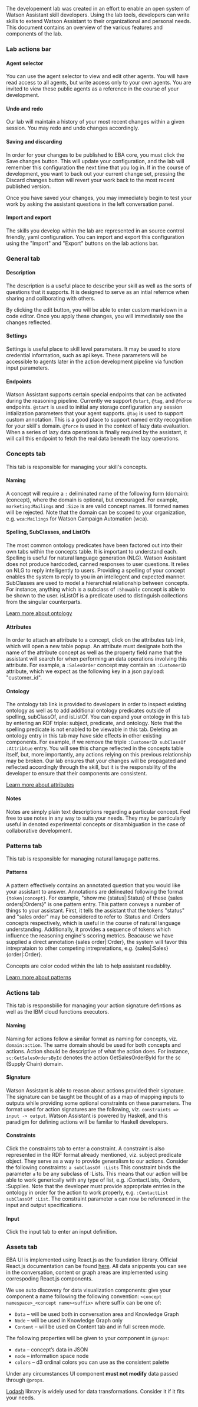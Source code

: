 The developement lab was created in an effort to enable an open system of Watson Assistant skill developers. Using the lab tools, developers can write skills to extend Watson Assistant to their organizational and personal needs. This document contains an overview of the various features and components of the lab.


### Lab actions bar

#### Agent selector

You can use the agent selector to view and edit other agents. You will have read access to all agents, but write access only to your own agents. You are invited to view these public agents as a reference in the course of your development.

#### Undo and redo

Our lab will maintain a history of your most recent changes within a given session. You may redo and undo changes accordingly.

#### Saving and discarding

In order for your changes to be published to EBA core, you must click the Save changes button. This will update your configuration, and the lab will remember this configuration the next time that you log in. If in the course of development, you want to back out your current change set, pressing the Discard changes button will revert your work back to the most recent published version. 

Once you have saved your changes, you may immediately begin to test your work by asking the assistant questions in the left conversation panel. 

#### Import and export

The skills you develop within the lab are represented in an source control friendly, yaml configuration. You can import and export this configuration using the "Import" and "Export" buttons on the lab actions bar.


### General tab

#### Description

The description is a useful place to describe your skill as well as the sorts of questions that it supports. It is designed to serve as an intial refernce when sharing and collborating with others.

By clicking the edit button, you will be able to enter custom markdown in a code editor. Once you apply these changes, you will immediately see the changes reflected.

#### Settings

Settings is useful place to skill level parameters. It may be used to store credential information, such as api keys. These parameters will be accessible to agents later in the action development pipeline via function input parameters.

#### Endpoints

Watson Assistant supports certain special endpoints that can be activated during the reasoning pipeline. Currently we support `@start`, `@tag`, and `@force` endpoints. `@start` is used to initial any storage configuration any session intialization parameters that your agent supports. `@tag` is used to support custom annotation. This is a good place to support named entity recognition for your skill's domain. `@force` is used in the context of lazy data evaluation. When a series of lazy data operations is finally required by the assistant, it will call this endpoint to fetch the real data beneath the lazy operations.

### Concepts tab

This tab is responsible for managing your skill's concepts.

#### Naming

A concept will require a `:` deliminated name of the following form (domain):(concept), where the domain is optional, but encouraged. For example, `marketing:Mailings` and `:Size` is are valid concept names. Ill formed names will be rejected. Note that the domain can be scoped to your organization, e.g. `wca:Mailings` for Watson Campaign Automation (wca). 

#### Spelling, SubClasses, and ListOfs

The most common ontology predicates have been factored out into their own tabs within the concepts table. It is important to understand each. Spelling is useful for natural language generation (NLG). Watson Assistant does not produce hardcoded, canned responses to user questions. It relies on NLG to reply intelligently to users. Providing a spelling of your concept enables the system to reply to you in an intellegent and expected manner. SubClasses are used to model a hierarchial relationship between concepts. For instance, anything which is a subclass of `:Showable` concept is able to be shown to the user. isListOf is a predicate used to distinguish collections from the singular counterparts.

[Learn more about ontology](Components.md#ontology)

#### Attributes

In order to attach an attribute to a concept, click on the attributes tab link, which will open a new table popup. An attribute must designate both the name of the attribute concept as well as the property field name that the assistant will search for when performing an data operations involving this attribute. For example, a `:SalesOrder` concept may contain an `:CustomerID` attribute, which we expect as the following key in a json payload: "customer_id".


#### Ontology

The ontology tab link is provided to developers in order to inspect existing ontology as well as to add additional ontology predicates outside of spelling, subClassOf, and isListOf. You can expand your ontology in this tab by entering an RDF triple: subject, predicate, and ontology. Note that the spelling predicate is not enabled to be viewable in this tab. Deleting an ontology entry in this tab may have side effects in other existing components. For example, if we remove the triple `:CustomerID subClassOf :Attribtue` entry. You will see this change reflected in the concepts table itself, but, more importantly, any actions relying on this previous relationship may be broken. Our lab ensures that your changes will be propagated and reflected accordingly through the skill, but it is the responsbility of the developer to ensure that their components are consistent.

[Learn more about attributes](Components.md#attributes)

#### Notes

Notes are simply plain text descriptions regarding a particular concept. Feel free to use notes in any way to suits your needs. They may be particularly useful in denoted experimental concepts or disambiguation in the case of collaborative development.

### Patterns tab

This tab is responsible for managing natural lanugage patterns.

#### Patterns

A pattern effectively contains an annotated question that you would like your assistant to answer. Annotations are delineated following the format `{token|concept}`. For example, "show me {status|:Status} of these {sales orders|:Orders}" is one pattern entry. This pattern conveys a number of things to your assistant. First, it tells the assistant that the tokens "status" and "sales order" may be considered to refer to :Status and :Orders concepts respectively, which is useful in the course of natural language understanding. Additionally, it provides a sequence of tokens which influence the reasoning engine's scoring metrics. Beacause we have supplied a direct annotation {sales order|:Order}, the system will favor this intreprataion to other competing intrepretations, e.g. {sales|:Sales} {order|:Order}. 

Concepts are color coded within the lab to help assistant readablity.

[Learn more about patterns](Components.md#patterns)


### Actions tab

This tab is responsbilie for managing your action signature defintions as well as the IBM cloud functions executors.

#### Naming

Naming for actions follow a similar format as naming for concepts, viz. `domain:action`. The same domain should be used for both concepts and actions. Action should be descriptive of what the action does. For instance, `sc:GetSalesOrdersById` denotes the action GetSalesOrderById for the sc (Supply Chain) domain.

#### Signature

Watson Assistant is able to reason about actions provided their signature. The signature can be taught be thought of as a map of mapping inputs to outputs while providing some optional constraints on these parameters. The format used for action signatures are the following, viz. `constraints => input -> output`. Watson Assistant is powered by Haskell, and this paradigm for defining actions will be familar to Haskell developers.

#### Constraints

Click the constraints tab to enter a constraint. A constraint is also represented in the RDF format already mentioned, viz. subject predicate object. They serve as a way to provide generalism to our actions. Consider the following constraints: `a subClassOf :Lists` This constraint binds the parameter `a` to be any subclass of :Lists. This means that our action will be able to work generically with any type of list, e.g.  :ContactLists, :Orders, :Supplies. Note that the developer must provide appropriate entries in the ontology in order for the action to work properly, e.g. `:ContactList subClassOf :List`. The constraint parameter `a` can now be referenced in the input and output specifications.

#### Input

Click the input tab to enter an input definition. 

### Assets tab

EBA UI is implemented using React.js as the foundation library. Official React.js documentation can be found [here](https://reactjs.org/docs). All data snippents you can see in the conversation, content or graph areas are implemented using correspoding React.js components.

We use auto discovery for data visualization components: give your component a name following the following convention: `<concept namespace>_<concept name><suffix>` where suffix can be one of:

- `Data` – will be used both in conversation area and Knowledge Graph
- `Node` – will be used in Knowledge Graph only
- `Content` – will be used on Content tab and in full screen mode. 

The following properties will be given to your component in `@props`:

- `data` – concept’s data in JSON
- `node` – information space node
- `colors` – d3 ordinal colors you can use as the consistent palette

Under any circumstances UI component **must not modify** data passed through `@props`.

[Lodash](https://lodash.com/) library is widely used for data transformations. Consider it if it fits your needs.


